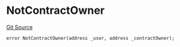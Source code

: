 # NotContractOwner
[Git Source](https://github.com/thrackle-io/rules-protocol/blob/9adfea3f253340fbb4af30cdc0009d491b72e160/src/economic/ruleStorage/RuleStorageDiamondLib.sol)


```solidity
error NotContractOwner(address _user, address _contractOwner);
```

